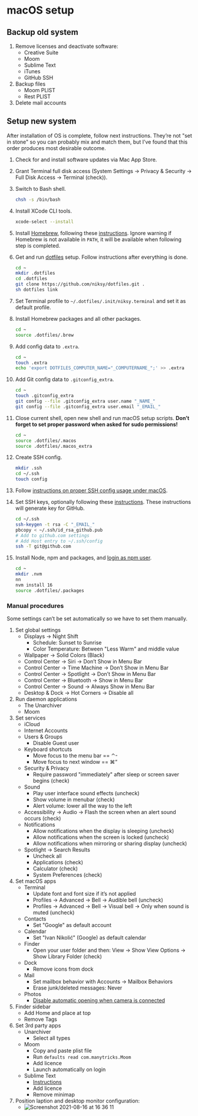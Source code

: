 # macOS setup

## Backup old system

1. Remove licenses and deactivate software:
	* Creative Suite
	* Moom
	* Sublime Text
	* iTunes
	* GitHub SSH
1. Backup files
	* Moom PLIST
	* Rest PLIST
1. Delete mail accounts

## Setup new system

After installation of OS is complete, follow next instructions. They’re not "set in stone" so you can probably mix and match them, but I’ve found that this order produces most desirable outcome.

1. Check for and install software updates via Mac App Store.

1. Grant Terminal full disk access (System Settings → Privacy & Security → Full Disk Access → Terminal (check)).

1. Switch to Bash shell.

	```sh
	chsh -s /bin/bash
	```		

1. Install XCode CLI tools.

	```sh
	xcode-select --install
	```

1. Install [Homebrew](http://brew.sh), following these [instructions](http://brew.sh/#install). Ignore warning if Homebrew is not available in `PATH`, it will be available when following step is completed.

1. Get and run [dotfiles](https://github.com/niksy/dotfiles) setup. Follow instructions after everything is done.

	```sh
	cd ~
	mkdir .dotfiles
	cd .dotfiles
	git clone https://github.com/niksy/dotfiles.git .
	sh dotfiles link
	```

1. Set Terminal profile to `~/.dotfiles/.init/niksy.terminal` and set it as default profile.

1. Install Homebrew packages and all other packages.

	```sh
	cd ~
	source .dotfiles/.brew
	```

1. Add config data to `.extra`.

	```sh
	cd ~
	touch .extra
	echo 'export DOTFILES_COMPUTER_NAME="_COMPUTERNAME_";' >> .extra
	```

1. Add Git config data to `.gitconfig_extra`.

	```sh
	cd ~
	touch .gitconfig_extra
	git config --file .gitconfig_extra user.name "_NAME_"
	git config --file .gitconfig_extra user.email "_EMAIL_"
	```

1. Close current shell, open new shell and run macOS setup scripts. **Don’t forget to set proper password when asked for sudo permissions!**

	```sh
	cd ~
	source .dotfiles/.macos
	source .dotfiles/.macos_extra
	```

1. Create SSH config.

	```sh
	mkdir .ssh
	cd ~/.ssh
	touch config
	```

1. Follow [instructions on proper SSH config usage under macOS](https://github.com/niksy/knowledge/blob/master/development/ssh-keys.md#use-keychain-on-macos-1012).

1. Set SSH keys, optionally following these [instructions](https://help.github.com/articles/generating-ssh-keys#platform-mac). These instructions will generate key for GitHub.

	```sh
	cd ~/.ssh
	ssh-keygen -t rsa -C "_EMAIL_"
	pbcopy < ~/.ssh/id_rsa_github.pub
	# Add to github.com settings
	# Add Host entry to ~/.ssh/config
	ssh -T git@github.com
	```

1. Install Node, npm and packages, and [login as npm user](/development/npm.md).

	```sh
	cd ~
	mkdir .nvm
	nn
	nvm install 16
	source .dotfiles/.packages
	```

### Manual procedures

Some settings can’t be set automatically so we have to set them manually.

1. Set global settings
	* Displays → Night Shift
	    * Schedule: Sunset to Sunrise
	    * Color Temperature: Between "Less Warm" and middle value
	* Wallpaper → Solid Colors (Black)
	* Control Center → Siri → Don’t Show in Menu Bar
	* Control Center → Time Machine → Don’t Show in Menu Bar
	* Control Center → Spotlight → Don’t Show in Menu Bar
	* Control Center → Bluetooth → Show in Menu Bar
	* Control Center → Sound → Always Show in Menu Bar
	* Desktop & Dock → Hot Corners → Disable all
1. Run daemon applications
	* The Unarchiver
	* Moom
1. Set services
	* iCloud
	* Internet Accounts
	* Users & Groups
		* Disable Guest user
	* Keyboard shortcuts
		* Move focus to the menu bar == ⌃-
		* Move focus to next window == ⌘“
	* Security & Privacy
		* Require password "immediately" after sleep or screen saver begins (check)
	* Sound
		* Play user interface sound effects (uncheck)
		* Show volume in menubar (check)
		* Alert volume: lower all the way to the left
	* Accessibility → Audio → Flash the screen when an alert sound occurs (check)
	* Notifications
		* Allow notifications when the display is sleeping (uncheck)
		* Allow notifications when the screen is locked (uncheck)
		* Allow notifications when mirroring or sharing display (uncheck)
	* Spotlight → Search Results
		* Uncheck all
		* Applications (check)
		* Calculator (check)
		* System Preferences (check)
1. Set macOS apps
	* Terminal
		* Update font and font size if it’s not applied
		* Profiles → Advanced → Bell → Audible bell (uncheck)
		* Profiles → Advanced → Bell → Visual bell → Only when sound is muted (uncheck)
	* Contacts  
		* Set "Google" as default account
	* Calendar  
		* Set "Ivan Nikolić" (Google) as default calendar
	* Finder
		* Open your user folder and then: View → Show View Options → Show Library Folder (check)
	* Dock
		* Remove icons from dock
	* Mail
		* Set mailbox behavior with Accounts → Mailbox Behaviors
		* Erase junk/deleted messages: Never
	* Photos
	 	* [Disable automatic opening when camera is connected](http://lifehacker.com/uncheck-this-box-to-stop-photos-from-opening-when-you-c-1709336195)
1. Finder sidebar
	* Add Home and place at top
	* Remove Tags
1. Set 3rd party apps
	* Unarchiver
		* Select all types
	* Moom
		* Copy and paste plist file
		* Run `defaults read com.manytricks.Moom`
		* Add licence
		* Launch automatically on login
	* Sublime Text
		* [Instructions](https://github.com/niksy/st-settings)
		* Add licence
		* Remove minimap
1. Position laption and desktop monitor configuration:
	* ![Screenshot 2021-08-16 at 16 36 11](https://user-images.githubusercontent.com/389286/130928340-2a01124d-fb38-41a4-9cf6-00b71eb483d6.png)
